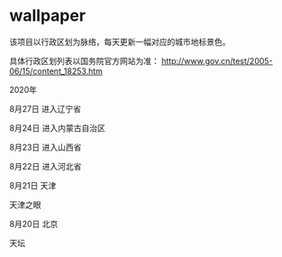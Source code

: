 # wallpaper

该项目以行政区划为脉络，每天更新一幅对应的城市地标景色。

具体行政区划列表以国务院官方网站为准： http://www.gov.cn/test/2005-06/15/content_18253.htm

2020年


8月27日 进入辽宁省

8月24日 进入内蒙古自治区

8月23日 进入山西省

8月22日 进入河北省

8月21日 天津

天津之眼

8月20日 北京

天坛

